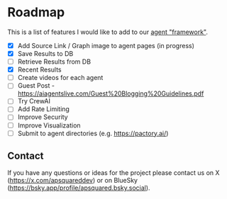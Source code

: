 # Roadmap

This is a list of features I would like to add to our [agent "framework"](https://www.apsquared.co/posts/full-stack-ai-agents).

- [x] Add Source Link / Graph image to agent pages (in progress)
- [x] Save Results to DB 
- [ ] Retrieve Results from DB 
- [x] Recent Results
- [ ] Create videos for each agent
- [ ] Guest Post - https://aiagentslive.com/Guest%20Blogging%20Guidelines.pdf
- [ ] Try CrewAI
- [ ] Add Rate Limiting
- [ ] Improve Security
- [ ] Improve Visualization
- [ ] Submit to agent directories (e.g. https://pactory.ai/)

## Contact

If you have any questions or ideas for the project please contact us on X (https://x.com/apsquareddev) or on BlueSky (https://bsky.app/profile/apsquared.bsky.social).